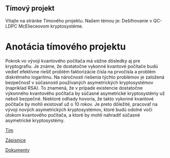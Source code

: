 ## Tímový projekt

Vitajte na stránke Tímového projektu. Našem témou je: Dešifrovanie v QC-LDPC McElieceovom kryptosystéme.

# Anotácia tímového projektu

Pokrok vo vývoji kvantového počítača má vážne dôsledky aj pre kryptografiu. Je známe, že dostatočne vykonné kvantové počítače budú vedieť efektívne riešiť problém faktorizácie čísla na prvočísla a problém diskrétneho logaritmu. Na náročnosti riešenia týchto problémov je založená bezpečnosť v súčasnosti používaných asymetrických kryptosystémov (napríklad RSA). To znamená, že v prípade existencie dostatočne výkonného kvantového počítača by súčasné asymetrické kryptosystémy už neboli bezpečné. Niektoré odhady hovoria, že takto vykonné kvantové počítače by mohli existovať už o 10 rokov. Je preto dôležité, pracovať na vývoji nových asymetrických kryptosystémov, ktoré budú odolné voči útokom kvantového počítača, a ktoré by mohli nahradiť súčasné asymetrické kryptosystémy.


[Tím](https://xstrbal.github.io/TP/aboutus)

[Zápisnice](https://xstrbal.github.io/TP/zapisnice)

[Dokumenty](https://xstrbal.github.io/TP/docs)
